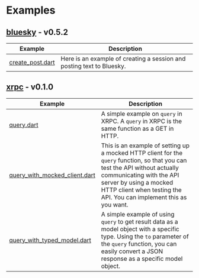 # Examples

## [bluesky](https://pub.dev/packages/bluesky) - v0.5.2

| Example | Description |
|---|---|
| [create_post.dart](https://github.com/myConsciousness/atproto.dart/blob/main/examples/bluesky/example/create_post.dart) | Here is an example of creating a session and posting text to Bluesky. |

## [xrpc](https://pub.dev/packages/xrpc) - v0.1.0

| Example | Description |
|---|---|
| [query.dart](https://github.com/myConsciousness/atproto.dart/blob/main/examples/xrpc/example/query.dart) | A simple example on `query` in XRPC. A `query` in XRPC is the same function as a GET in HTTP. |
| [query_with_mocked_client.dart](https://github.com/myConsciousness/atproto.dart/blob/main/examples/xrpc/example/query_with_mocked_client.dart) | This is an example of setting up a mocked HTTP client for the `query` function, so that you can test the API without actually communicating with the API server by using a mocked HTTP client when testing the API. You can implement this as you want. |
| [query_with_typed_model.dart](https://github.com/myConsciousness/atproto.dart/blob/main/examples/xrpc/example/query_with_typed_model.dart) | A simple example of using `query` to get result data as a model object with a specific type.  Using the `to` parameter of the `query` function, you can easily convert a JSON response as a specific model object. |
